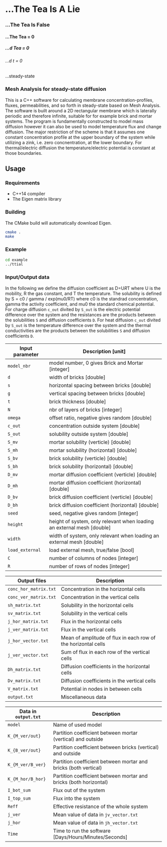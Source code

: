 
# ...The Tea Is A Lie
### ...The Tea Is False
#### ...The Tea = 0
##### ...d Tea = 0
###### ...d t = 0
...steady-state


### Mesh Analysis for steady-state diffusion

This is a C++ software for calculating membrane concentration-profiles, fluxes, permeabilities, and so forth in steady-state based on Mesh Analysis. The software is built around a 2D rectangular membrane which is laterally periodic and therefore infinite, suitable for for example brick and mortar systems. The program is fundamentally constructed to model mass diffusion however it can also be used to model temperature flux and change diffusion. The major restriction of the scheme is that it assumes one constant concentration profile at the upper boundary of the system while utilizing a zink, i.e. zero concnentration, at the lower boundary. For thermal/electric diffusion the temperature/electric potential is constant at those boundaries.

## Usage

### Requirements

- C++14 compiler
- The Eigen matrix library

### Building

The CMake build will automatically download Eigen.

~~~ bash
cmake .
make
~~~

### Example

~~~ bash
cd example
../ttial
~~~

### Input/Output data

In the following we define the diffusion coefficient as D=U*R*T where U is the mobility, R the gas constant, and T the temperature. The solubility is defined by S = c0 / gamma / exp(mu0/RT) where c0 is the standrad concentration, gamma the activity coefficient, and mu0 the standard chemical potential. For charge diffusion `c_out` divited by `S_out` is the electric potential difference over the system and the resistances are the products between the solubilities `S` and diffusion coefficients `D`. For heat diffusion `c_out` divited by `S_out` is the temperature difference over the system and the thermal conductivities are the products between the solubilities `S` and diffusion coefficients `D`.

Input parameter    | Description [unit]
------------------ | -------------------
`model_nbr`	   | model number, 0 gives Brick and Mortar [integer]
`d`		   | width of bricks [double]
`s`		   | horizontal spacing between bricks [double]
`g`		   | vertical spacing between bricks [double]
`t`		   | brick thickness [double]
`N`		   | nbr of layers of bricks [integer]
`omega`		   | offset ratio, negative gives random [double]
`c_out`		   | concentration outside system [double]
`S_out`		   | solubility outside system [double]
`S_mv`		   | mortar solubility (verticle) [double]
`S_mh`		   | mortar solubility (horizontal) [double]
`S_bv`		   | brick solubility (verticle) [double]
`S_bh`		   | brick solubility (horizontal) [double]
`D_mv`		   | mortar diffusion coefficient (verticle) [double]
`D_mh`		   | mortar diffusion coefficient (horizontal) [double]
`D_bv`		   | brick diffusion coefficient (verticle) [double]
`D_bh`		   | brick diffusion coefficient (horizontal) [double]
`seed`		   | seed, negative gives random [integer]
`height`	   | height of system, only relevant when loading an external mesh [double]
`width`		   | width of system, only relevant when loading an external mesh [double]
`load_external`	   | load external mesh, true/false [bool]
`C`		   | number of columns of nodes [integer]
`R`		   | number of rows of nodes [integer]

Output files                | Description
--------------------------- | -------------
`conc_hor_matrix.txt`       | Concentration in the horizontal cells
`conc_ver_matrix.txt`       | Concentration in the vertical cells
`sh_matrix.txt`             | Solubility in the horizontal cells
`sv_matrix.txt`             | Solubility in the vertical cells
`j_hor_matrix.txt`          | Flux in the horizontal cells
`j_ver_matrix.txt`          | Flux in the vertical cells
`j_hor_vector.txt`          | Mean of amplitude of flux in each row of the horizontal cells
`j_ver_vector.txt`          | Sum of flux in each row of the vertical cells
`Dh_matrix.txt`             | Diffusion coefficients in the horizontal cells
`Dv_matrix.txt`             | Diffusion coefficients in the vertical cells
`V_matrix.txt`              | Potential in nodes in between cells
`output.txt`                | Miscellaneous data

Data in `output.txt`        | Description
--------------------------- | -------------
`model`                     | Name of used model
`K_{M_ver/out}`             | Partition coefficient between mortar (vertical) and outside
`K_{B_ver/out}`             | Partition coefficient between bricks (vertical) and outside
`K_{M_ver/B_ver}`           | Partition coefficient between mortar and bricks (both vertical) 
`K_{M_hor/B_hor}`           | Partition coefficient between mortar and bricks (both horizontal) 
`I_bot_sum`                 | Flux out of the system
`I_top_sum`                 | Flux into the system
`Reff`                      | Effective resistance of the whole system
`j_ver`                     | Mean value of data in `jv_vector.txt`
`j_hor`                     | Mean value of data in `jh_vector.txt`
`Time`                      | Time to run the software [Days/Hours/Minutes/Seconds]
